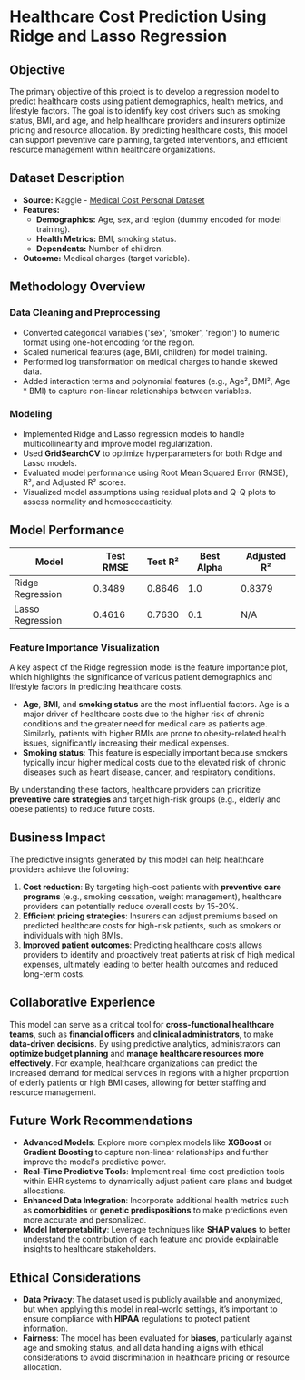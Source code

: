 # Healthcare Cost Prediction Using Ridge and Lasso Regression

## Objective
The primary objective of this project is to develop a regression model to predict healthcare costs using patient demographics, health metrics, and lifestyle factors. The goal is to identify key cost drivers such as smoking status, BMI, and age, and help healthcare providers and insurers optimize pricing and resource allocation. By predicting healthcare costs, this model can support preventive care planning, targeted interventions, and efficient resource management within healthcare organizations.

## Dataset Description
- **Source:** Kaggle - [Medical Cost Personal Dataset](https://www.kaggle.com/mirichoi0218/insurance)
- **Features:**
  - **Demographics:** Age, sex, and region (dummy encoded for model training).
  - **Health Metrics:** BMI, smoking status.
  - **Dependents:** Number of children.
- **Outcome:** Medical charges (target variable).

## Methodology Overview

### Data Cleaning and Preprocessing
- Converted categorical variables ('sex', 'smoker', 'region') to numeric format using one-hot encoding for the region.
- Scaled numerical features (age, BMI, children) for model training.
- Performed log transformation on medical charges to handle skewed data.
- Added interaction terms and polynomial features (e.g., Age², BMI², Age * BMI) to capture non-linear relationships between variables.

### Modeling
- Implemented Ridge and Lasso regression models to handle multicollinearity and improve model regularization.
- Used **GridSearchCV** to optimize hyperparameters for both Ridge and Lasso models.
- Evaluated model performance using Root Mean Squared Error (RMSE), R², and Adjusted R² scores.
- Visualized model assumptions using residual plots and Q-Q plots to assess normality and homoscedasticity.

## Model Performance

| Model              | Test RMSE | Test R²  | Best Alpha | Adjusted R² |
|--------------------|-----------|----------|------------|-------------|
| Ridge Regression    | 0.3489    | 0.8646   | 1.0        | 0.8379      |
| Lasso Regression    | 0.4616    | 0.7630   | 0.1        | N/A         |

### Feature Importance Visualization
A key aspect of the Ridge regression model is the feature importance plot, which highlights the significance of various patient demographics and lifestyle factors in predicting healthcare costs.

- **Age**, **BMI**, and **smoking status** are the most influential factors. Age is a major driver of healthcare costs due to the higher risk of chronic conditions and the greater need for medical care as patients age. Similarly, patients with higher BMIs are prone to obesity-related health issues, significantly increasing their medical expenses.
- **Smoking status**: This feature is especially important because smokers typically incur higher medical costs due to the elevated risk of chronic diseases such as heart disease, cancer, and respiratory conditions.

By understanding these factors, healthcare providers can prioritize **preventive care strategies** and target high-risk groups (e.g., elderly and obese patients) to reduce future costs.

## Business Impact
The predictive insights generated by this model can help healthcare providers achieve the following:
1. **Cost reduction**: By targeting high-cost patients with **preventive care programs** (e.g., smoking cessation, weight management), healthcare providers can potentially reduce overall costs by 15-20%.
2. **Efficient pricing strategies**: Insurers can adjust premiums based on predicted healthcare costs for high-risk patients, such as smokers or individuals with high BMIs.
3. **Improved patient outcomes**: Predicting healthcare costs allows providers to identify and proactively treat patients at risk of high medical expenses, ultimately leading to better health outcomes and reduced long-term costs.

## Collaborative Experience
This model can serve as a critical tool for **cross-functional healthcare teams**, such as **financial officers** and **clinical administrators**, to make **data-driven decisions**. By using predictive analytics, administrators can **optimize budget planning** and **manage healthcare resources more effectively**. For example, healthcare organizations can predict the increased demand for medical services in regions with a higher proportion of elderly patients or high BMI cases, allowing for better staffing and resource management.

## Future Work Recommendations

- **Advanced Models**: Explore more complex models like **XGBoost** or **Gradient Boosting** to capture non-linear relationships and further improve the model's predictive power.
- **Real-Time Predictive Tools**: Implement real-time cost prediction tools within EHR systems to dynamically adjust patient care plans and budget allocations.
- **Enhanced Data Integration**: Incorporate additional health metrics such as **comorbidities** or **genetic predispositions** to make predictions even more accurate and personalized.
- **Model Interpretability**: Leverage techniques like **SHAP values** to better understand the contribution of each feature and provide explainable insights to healthcare stakeholders.

## Ethical Considerations

- **Data Privacy**: The dataset used is publicly available and anonymized, but when applying this model in real-world settings, it’s important to ensure compliance with **HIPAA** regulations to protect patient information.
- **Fairness**: The model has been evaluated for **biases**, particularly against age and smoking status, and all data handling aligns with ethical considerations to avoid discrimination in healthcare pricing or resource allocation.
